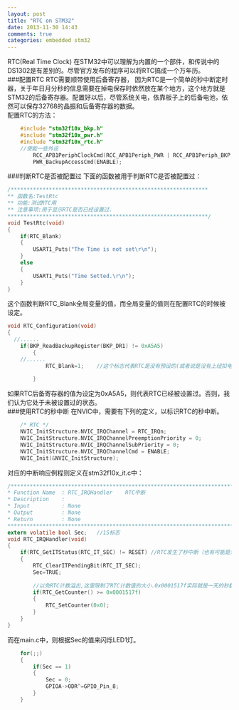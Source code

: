 ```yaml
---
layout: post
title: "RTC on STM32"
date: 2013-11-30 14:43
comments: true
categories: embedded stm32
---
```

RTC(Real Time Clock) 在STM32中可以理解为内置的一个部件，和传说中的DS1302是有差别的。尽管官方发布的程序可以将RTC搞成一个万年历。     
###配置RTC
RTC需要顺带使用后备寄存器， 因为RTC是一个简单的秒中断定时器，关于年日月分秒的信息需要在掉电保存时依然放在某个地方，这个地方就是STM32的后备寄存器。配置好以后，尽管系统关电，依靠板子上的后备电池，依然可以保存32768的晶振和后备寄存器的数据。    
配置RTC的方法：

```c RTC.c
	#include "stm32f10x_bkp.h"
	#include "stm32f10x_pwr.h"
	#include "stm32f10x_rtc.h"
	//使能一些外设
		RCC_APB1PeriphClockCmd(RCC_APB1Periph_PWR | RCC_APB1Periph_BKP, ENABLE);
		PWR_BackupAccessCmd(ENABLE);

```
###判断RTC是否被配置过
下面的函数被用于判断RTC是否被配置过：

```c RTC.c
/**************************************************************
** 函数名:TestRtc
** 功能:测试RTC用
** 注意事项:用于显示RTC是否已经设置过.
***************************************************************/
void TestRtc(void)
{
	if(RTC_Blank)
	{
		USART1_Puts("The Time is not set\r\n");
	}
	else
	{
		USART1_Puts("Time Setted.\r\n");
	}
}

```
这个函数判断RTC_Blank全局变量的值，而全局变量的值则在配置RTC的时候被设定。    

```c RTC.c
void RTC_Configuration(void)
{
  //......
	if(BKP_ReadBackupRegister(BKP_DR1) != 0xA5A5)
		{
	//......
			RTC_Blank=1;	//这个标志代表RTC是没有预设的(或者说是没有上纽扣电池)
	
		}

```
如果RTC后备寄存器的值为设定为0xA5A5，则代表RTC已经被设置过。否则，我们认为它处于未被设置过的状态。     
###使用RTC的秒中断
在NVIC中，需要有下列的定义，以标识RTC的秒中断。

```c NVIC.c
	/* RTC */
	NVIC_InitStructure.NVIC_IRQChannel = RTC_IRQn;
	NVIC_InitStructure.NVIC_IRQChannelPreemptionPriority = 0;
	NVIC_InitStructure.NVIC_IRQChannelSubPriority = 0;
	NVIC_InitStructure.NVIC_IRQChannelCmd = ENABLE;
	NVIC_Init(&NVIC_InitStructure);

```
对应的中断响应例程则定义在stm32f10x_it.c中：

```c stm32f10x_it.c
/*******************************************************************************
* Function Name  : RTC_IRQHandler    RTC中断
* Description    : 
* Input          : None
* Output         : None
* Return         : None
*******************************************************************************/
extern volatile bool Sec;	//1S标志
void RTC_IRQHandler(void)
{
	if(RTC_GetITStatus(RTC_IT_SEC) != RESET) //RTC发生了秒中断（也有可能是溢出或者闹钟中断)
	{
		RTC_ClearITPendingBit(RTC_IT_SEC);
		Sec=TRUE;
		
		//以免RTC计数溢出,这里限制了RTC计数值的大小.0x0001517f实际就是一天的秒数
		if(RTC_GetCounter() >= 0x0001517f)	
		{
			RTC_SetCounter(0x0);
		}
	}
}

```
而在main.c中，则根据Sec的值来闪烁LED1灯。

```c main.c
	for(;;)
	{
		if(Sec == 1)
		{
			Sec = 0;
			GPIOA->ODR^=GPIO_Pin_8;
		}
	}

```
